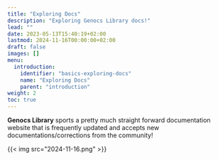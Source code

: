 ```yaml
---
title: "Exploring Docs"
description: "Exploring Genocs Library docs!"
lead: ""
date: 2023-05-13T15:40:19+02:00
lastmod: 2024-11-16T00:00:00+02:00
draft: false
images: []
menu:
  introduction:
    identifier: "basics-exploring-docs"
    name: "Exploring Docs"
    parent: "introduction"
weight: 2
toc: true
---
```


<b>Genocs Library</b> sports a pretty much straight forward documentation website that is frequently updated and accepts new documentations/corrections from the community!

{{< img src="2024-11-16.png" >}}
